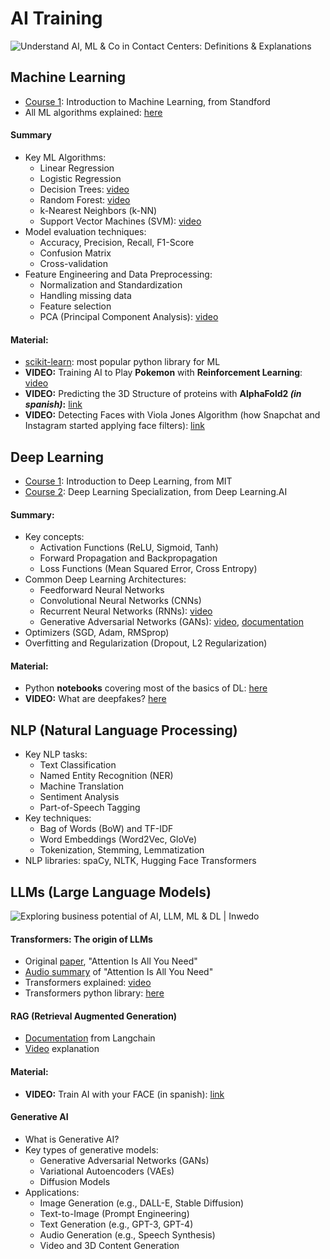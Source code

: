# AI Training

![Understand AI, ML & Co in Contact Centers: Definitions & Explanations](https://lh7-us.googleusercontent.com/LzEWC6dsAER9egKvQWBSQ9Sr0ig2iAwpYcrq6XNOsmjAHp0K0X5_r9wgJOrwJTnH9squ5lPXTsia45ajT450JIBEKPmzAYw9Hk-wbyXiJXRlOqu9NfHimBW_AILVWQpO-_we1p4p3GaDbep07IS_-To)

## Machine Learning

* [Course 1](https://www.coursera.org/learn/machine-learning/lecture/iYR2y/welcome-to-machine-learning): Introduction to Machine Learning, from Standford
* All ML algorithms explained: [here](https://scikit-learn.org/stable/supervised_learning.html)

#### Summary

- Key ML Algorithms:
  - Linear Regression
  - Logistic Regression
  - Decision Trees: [video](https://www.youtube.com/watch?v=ZVR2Way4nwQ)
  - Random Forest: [video](https://www.youtube.com/watch?v=v6VJ2RO66Ag&t=192s)
  - k-Nearest Neighbors (k-NN)
  - Support Vector Machines (SVM): [video](https://www.youtube.com/watch?v=_YPScrckx28)
- Model evaluation techniques:
  - Accuracy, Precision, Recall, F1-Score
  - Confusion Matrix
  - Cross-validation
- Feature Engineering and Data Preprocessing:
  - Normalization and Standardization
  - Handling missing data
  - Feature selection
  - PCA (Principal Component Analysis): [video](https://www.youtube.com/watch?v=HMOI_lkzW08)

#### Material:

* [scikit-learn](https://scikit-learn.org/stable/): most popular python library for ML
* **VIDEO:** Training AI to Play **Pokemon** with **Reinforcement Learning**: [video](https://www.youtube.com/watch?v=DcYLT37ImBY)
* **VIDEO:** Predicting the 3D Structure of proteins with **AlphaFold2 *(in spanish)*:** [link](https://www.youtube.com/watch?v=Uz7ucmqjZ08)
* **VIDEO:** Detecting Faces with Viola Jones Algorithm (how Snapchat and Instagram started applying face filters): [link](https://www.youtube.com/watch?v=uEJ71VlUmMQ)

## Deep Learning

* [Course 1](http://introtodeeplearning.com/): Introduction to Deep Learning, from MIT
* [Course 2](https://www.coursera.org/specializations/deep-learning): Deep Learning Specialization, from Deep Learning.AI

#### Summary:

- Key concepts:
  - Activation Functions (ReLU, Sigmoid, Tanh)
  - Forward Propagation and Backpropagation
  - Loss Functions (Mean Squared Error, Cross Entropy)
- Common Deep Learning Architectures:
  - Feedforward Neural Networks
  - Convolutional Neural Networks (CNNs)
  - Recurrent Neural Networks (RNNs): [video](https://www.youtube.com/watch?v=AsNTP8Kwu80)
  - Generative Adversarial Networks (GANs): [video](https://www.youtube.com/watch?v=_qB4B6ttXk8), [documentation](https://www.geeksforgeeks.org/generative-adversarial-network-gan/)
- Optimizers (SGD, Adam, RMSprop)
- Overfitting and Regularization (Dropout, L2 Regularization)

#### Material:

* Python **notebooks** covering most of the basics of DL: [here](DeepLearning)
* **VIDEO:** What are deepfakes? [here](https://www.youtube.com/watch?v=pkF3m5wVUYI)

## NLP (Natural Language Processing)

- Key NLP tasks:
  - Text Classification
  - Named Entity Recognition (NER)
  - Machine Translation
  - Sentiment Analysis
  - Part-of-Speech Tagging
- Key techniques:
  - Bag of Words (BoW) and TF-IDF
  - Word Embeddings (Word2Vec, GloVe)
  - Tokenization, Stemming, Lemmatization
- NLP libraries: spaCy, NLTK, Hugging Face Transformers

## LLMs (Large Language Models)

![Exploring business potential of AI, LLM, ML & DL | Inwedo](https://inwedo.com/app/uploads/2023/08/llm-explained-1024x550.png)

#### **Transformers:** The origin of LLMs

* Original [paper](https://arxiv.org/abs/1706.03762), "Attention Is All You Need"
* [Audio summary](https://illuminate.google.com/home?pli=1&play=SKUdNc_PPLL8) of "Attention Is All You Need"
* Transformers explained: [video](https://www.youtube.com/watch?v=SZorAJ4I-sA)
* Transformers python library: [here](https://pypi.org/project/transformers/)

#### RAG (Retrieval Augmented Generation)

* [Documentation](https://python.langchain.com/v0.2/docs/tutorials/rag/) from Langchain
* [Video](https://www.youtube.com/watch?v=Q7CSm-Gl0RA) explanation

#### Material:

* **VIDEO:** Train AI with your FACE (in spanish): [link](https://www.youtube.com/watch?v=rgKBjRLvjLs)

#### **Generative AI**

- What is Generative AI?
- Key types of generative models:
  - Generative Adversarial Networks (GANs)
  - Variational Autoencoders (VAEs)
  - Diffusion Models
- Applications:
  - Image Generation (e.g., DALL-E, Stable Diffusion)
  - Text-to-Image (Prompt Engineering)
  - Text Generation (e.g., GPT-3, GPT-4)
  - Audio Generation (e.g., Speech Synthesis)
  - Video and 3D Content Generation
